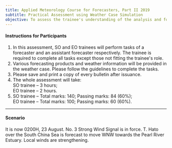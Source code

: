 ```yaml
---
title: Applied Meteorology Course for Forecasters, Part II 2019
subtitle: Practical Assessment using Weather Case Simulation
objective: To assess the trainee's understanding of the analysis and forecasting techniques and use of monitoring and forecasting tools as well as familiarisation with some of operational procedures during the passage of a tropical cyclone.
---
```


#### Instructions for Participants

1. In this assessment, SO and EO trainees will perform tasks of a forecaster and an assistant forecaster respectively. The trainee is required to complete all tasks except those not fitting the trainee's role.
2. Various forecasting products and weather information will be provided in the weather case. Please follow the guidelines to complete the tasks.
3. Please save and print a copy of every bulletin after issuance.
4. The whole assessment will take:  
    SO trainee – 3 hours;  
    EO trainee – 2 hours.
5.  SO trainee – Total marks: 140; Passing marks: 84 (60%);  
    EO trainee – Total marks: 100; Passing marks: 60 (60%).

---
#### Scenario

It is now 0200H, 23 August.  No. 3 Strong Wind Signal is in force.  T. Hato over the South China Sea is forecast to move WNW towards the Pearl River Estuary.  Local winds are strengthening.
